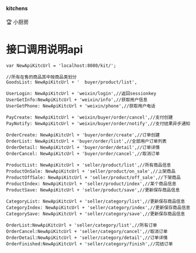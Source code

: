 ####  kitchens
:trophy:  小厨房


# 接口调用说明api

```
var NewApiKitcUrl = 'localhost:8080/kit/';
```
 	//所有在售的商品其中按商品类划分
	GoodsList: NewApiKitcUrl + '  buyer/product/list',

	UserLogin: NewApiKitcUrl + 'weixin/login',//返回sessionkey
	UserGetInfo:NewApiKitcUrl + 'weixin/info',//获取用户信息
	UserGetPhone: NewApiKitcUrl + 'weixin/phone',//获取用户电话

	PayCreate: NewApiKitcUrl + 'weixin/buyer/order/cancel',//支付创建
	PayNotify: NewApiKitcUrl + 'weixin/buyer/order/notify',//支付结果异步通知

	OrderCreate: NewApiKitcUrl + 'buyer/order/create',//订单创建
	OrderList: NewApiKitcUrl + 'buyer/order/list',//全部用户订单列表
	OrderDetail: NewApiKitcUrl + 'buyer/order/detail',//订单详情
	OrderCancel: NewApiKitcUrl + 'buyer/order/cancel',//取消订单
	
	ProductList: NewApiKitcUrl + 'seller/product/list',//所有商品信息
	ProductOnSale: NewApiKitcUrl + 'seller/product/on_sale',//上架商品
	ProductOffSale: NewApiKitcUrl + 'seller/product/off_sale',//下架商品
	ProductIndex: NewApiKitcUrl + 'seller/product/index',//某个商品信息
	ProductSave: NewApiKitcUrl + 'seller/product/save',//更新保存商品信息

	CategoryList: NewApiKitcUrl + 'seller/category/list',//更新保存商品信息
	CategoryIndex: NewApiKitcUrl + 'seller/category/index',//更新保存商品信息
	CategorySave: NewApiKitcUrl + 'seller/category/save',//更新保存商品信息
	
	OrderList:NewApiKitcUrl + 'seller/category/list',//所有订单
	OrderCancel:NewApiKitcUrl + 'seller/category/cancel',//取消订单
	OrderDetail:NewApiKitcUrl + 'seller/category/detail',//订单详情
	OrderFinished:NewApiKitcUrl + 'seller/category/finish',//完结订单
 
```
